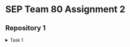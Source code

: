 # SEP Team 80 Assignment 2

## Repository 1

<details>
<summary>Task 1</summary>

<!-- MARKDOWN-AUTO-DOCS:START (CODE:src=./files/page1) -->
<!-- MARKDOWN-AUTO-DOCS:END -->
</details>
